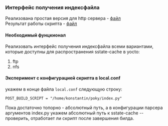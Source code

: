 ### Интерфейс получения индексфайла
Реализована простая версия для http сервера - [файл](./http_index.py)  
Результат работы скрипта - [файл](https://drive.google.com/file/d/1cPnYCm9EGqonT1ZyYuHMtVhQf1FOLXnB/view?usp=sharing)
#### Необходимый фунцкионал
Реализовать интерфейс получения индексфайла всеми вариантами, которые доступны для распространения sstate-cache в yocto:
1. ftp
2. nfs


#### Эксперимент с конфигурацией скрипта в local.conf

укажем в конце файла `local.conf` следующую строку:


```
POST_BUILD_SCRIPT = "/home/konstantin/poky/index.py"
```
Пока достаточно топорно - абсолютный путь, а в конфигурации парсера аргументов index.py укажем абсолютный путь к sstate-cache -- проверить, отработает ли скрипт после завершения билда.
